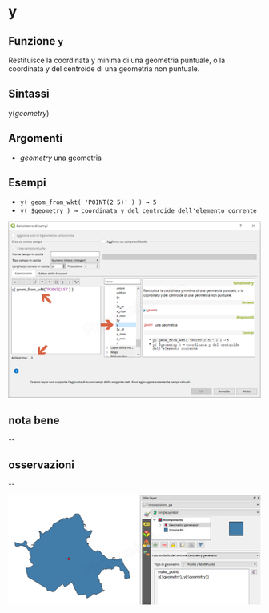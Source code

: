 # y

## Funzione `y`

Restituisce la coordinata y minima di una geometria puntuale, o la coordinata y del centroide di una geometria non puntuale.

## Sintassi

y\(_geometry_\)

## Argomenti

* _geometry_ una geometria

## Esempi

* `y( geom_from_wkt( 'POINT(2 5)' ) ) → 5`
* `y( $geometry ) → coordinata y del centroide dell'elemento corrente`

![](../../../.gitbook/assets/y1.png)

## nota bene

--

## osservazioni

--

![](../../../.gitbook/assets/y2.png)

